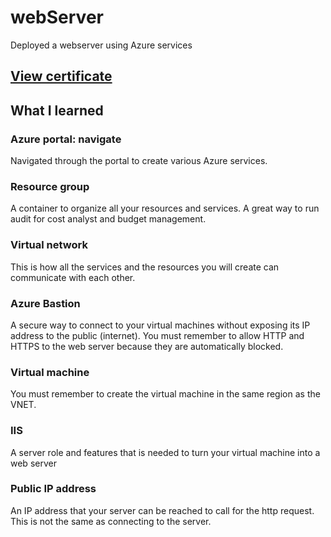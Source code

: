 # webServer
Deployed a webserver using Azure services

## [View certificate]()

## What I learned
### Azure portal: navigate
Navigated through the portal to create various Azure services.

### Resource group
A container to organize all your resources and services. A great way to run audit for cost analyst and budget management. 

### Virtual network
This is how all the services and the resources you will create can communicate with each other. 

### Azure Bastion
A secure way to connect to your virtual machines without exposing its IP address to the public (internet). You must remember to allow HTTP and HTTPS to the web server because they are automatically blocked.

### Virtual machine
You must remember to create the virtual machine in the same region as the VNET. 

### IIS
A server role and features that is needed to turn your virtual machine into a web server

### Public IP address
An IP address that your server can be reached to call for the http request. This is not the same as connecting to the server.
